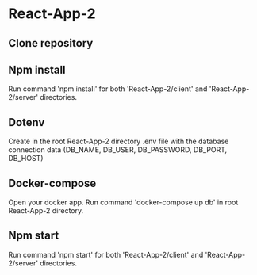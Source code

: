 # React-App-2
## Clone repository
## Npm install
Run command 'npm install' for both 'React-App-2/client' and 'React-App-2/server' directories.
## Dotenv
Create in the root React-App-2 directory .env file with the database connection data (DB_NAME, DB_USER, DB_PASSWORD, DB_PORT, DB_HOST)
##  Docker-compose
Open your docker app. Run command 'docker-compose up db' in root React-App-2 directory.
## Npm start
Run command 'npm start' for both 'React-App-2/client' and 'React-App-2/server' directories.
